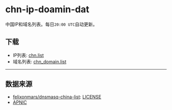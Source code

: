 # chn-ip-doamin-dat

中国IP和域名列表。每日`20:00 UTC`自动更新。

## 下载

- IP列表: [chn.list](https://raw.githubusercontent.com/IrineSistiana/chn-ip-doamin-dat/master/chn.list)
- 域名列表: [chn_domain.list](https://raw.githubusercontent.com/IrineSistiana/chn-ip-doamin-dat/master/chn_domain.list)

---

## 数据来源

- [felixonmars/dnsmasq-china-list](https://github.com/felixonmars/dnsmasq-china-list): [LICENSE](https://github.com/felixonmars/dnsmasq-china-list/blob/master/LICENSE)
- [APNIC](https://ftp.apnic.net/apnic/stats/apnic/delegated-apnic-latest)
